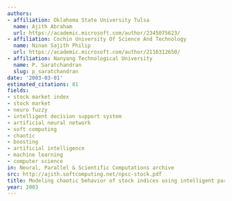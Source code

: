 ```yaml
---
authors:
- affiliation: Oklahoma State University Tulsa
  name: Ajith Abraham
  url: https://academic.microsoft.com/author/2345075623/
- affiliation: Cochin University Of Science And Technology
  name: Ninan Sajith Philip
  url: https://academic.microsoft.com/author/2116312650/
- affiliation: Nanyang Technological University
  name: P. Saratchandran
  slug: p_saratchandran
date: '2003-03-01'
estimated_citations: 81
fields:
- stock market index
- stock market
- neuro fuzzy
- intelligent decision support system
- artificial neural network
- soft computing
- chaotic
- boosting
- artificial intelligence
- machine learning
- computer science
in: Neural, Parallel & Scientific Computations archive
src: http://ajith.softcomputing.net/npsc-stock.pdf
title: Modeling chaotic behavior of stock indices using intelligent paradigms
year: 2003
---
```

